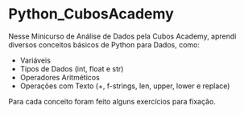# Python_CubosAcademy


  Nesse Minicurso de Análise de Dados pela Cubos Academy, aprendi diversos conceitos básicos de Python para Dados, como:

  * Variáveis
  * Tipos de Dados (int, float e str)
  * Operadores Aritméticos
  * Operações com Texto (+, f-strings, len, upper, lower e replace)

  Para cada conceito foram feito alguns exercícios para fixação.

